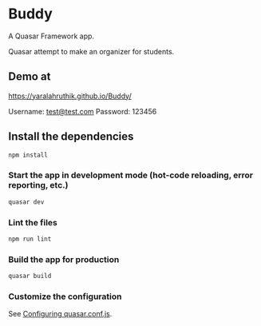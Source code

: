 # Buddy

A Quasar Framework app.

Quasar attempt to make an organizer for students.


## Demo at
https://yaralahruthik.github.io/Buddy/

Username: test@test.com
Password: 123456

## Install the dependencies
```bash
npm install
```

### Start the app in development mode (hot-code reloading, error reporting, etc.)
```bash
quasar dev
```

### Lint the files
```bash
npm run lint
```

### Build the app for production
```bash
quasar build
```

### Customize the configuration
See [Configuring quasar.conf.js](https://quasar.dev/quasar-cli/quasar-conf-js).

